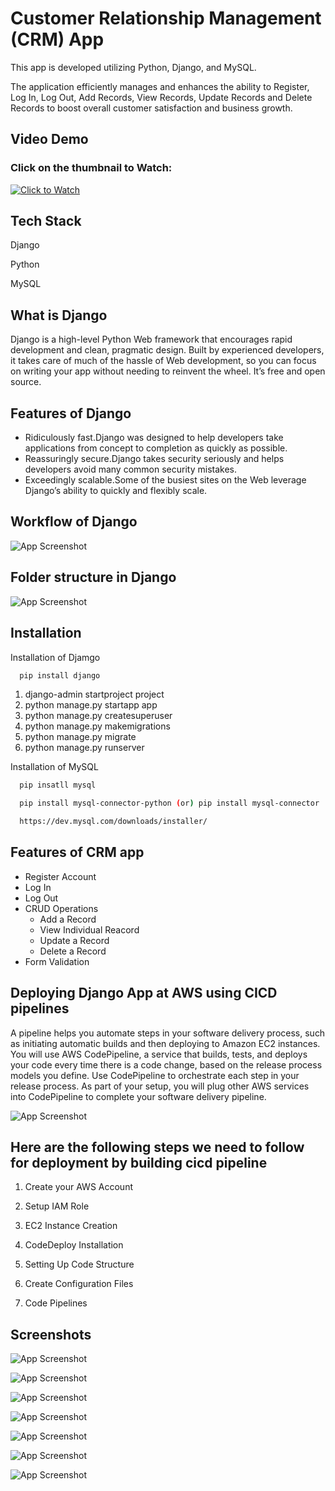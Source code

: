 # Customer Relationship Management (CRM) App

This app is developed utilizing Python, Django, and MySQL.
 
The application efficiently manages and enhances the ability to Register, Log In, Log Out, Add Records, View Records, Update Records and Delete Records to boost overall customer satisfaction and business growth.


## Video Demo

### Click on the thumbnail to Watch:

[![Click to Watch](https://drive.google.com/uc?id=1dAj0bIEVJqmGqOQUVpMlK-egBFu0f25b)](https://drive.google.com/file/d/1oNQQPsRrZbwpKH9zhzyrFxuIefFJpk-z/view?usp=sharing)


## Tech Stack

Django 

Python

MySQL

## What is Django

Django is a high-level Python Web framework that encourages rapid development and clean, pragmatic design. Built by experienced developers, it takes care of much of the hassle of Web development, so you can focus on writing your app without needing to reinvent the wheel. It’s free and open source.

## Features of Django

- Ridiculously fast.Django was designed to help developers take applications from concept to completion as quickly as possible.
- Reassuringly secure.Django takes security seriously and helps developers avoid many common security mistakes.
- Exceedingly scalable.Some of the busiest sites on the Web leverage Django’s ability to quickly and flexibly scale.

## Workflow of Django

![App Screenshot](https://drive.google.com/uc?id=1xb6IK-3RUWO6uHclYnSarMMgRxC-537T)

## Folder structure in Django

![App Screenshot](https://drive.google.com/uc?id=1ZPTkLvmd0kI_OuUpOzKtBMQg0gUp-v5F)

## Installation

Installation of Djamgo

```bash
  pip install django
```

1. django-admin startproject project  
2. python manage.py startapp app
3. python manage.py createsuperuser
4. python manage.py makemigrations
5. python manage.py migrate
6. python manage.py runserver

Installation of MySQL

```bash
  pip insatll mysql

  pip install mysql-connector-python (or) pip install mysql-connector 

  https://dev.mysql.com/downloads/installer/
```

## Features of CRM app

- Register Account
- Log In
- Log Out
- CRUD Operations
    - Add a Record
    - View Individual Reacord
    - Update a Record
    - Delete a Record
- Form Validation

## Deploying Django App at AWS using CICD pipelines

A pipeline helps you automate steps in your software delivery process, such as initiating automatic builds and then deploying to Amazon EC2 instances. You will use AWS CodePipeline, a service that builds, tests, and deploys your code every time there is a code change, based on the release process models you define. Use CodePipeline to orchestrate each step in your release process. As part of your setup, you will plug other AWS services into CodePipeline to complete your software delivery pipeline.

![App Screenshot](https://drive.google.com/uc?id=1htPbadsCNTqjWNaBJwieIOOVEc88uMRD)

## Here are the following steps we need to follow for deployment by building cicd pipeline

1. Create your AWS Account 

2. Setup IAM Role

3. EC2 Instance Creation

4. CodeDeploy Installation

5. Setting Up Code Structure

6. Create Configuration Files

7. Code Pipelines

## Screenshots

![App Screenshot](https://drive.google.com/uc?id=1dAj0bIEVJqmGqOQUVpMlK-egBFu0f25b)

![App Screenshot](https://drive.google.com/uc?id=1KWuqZWcoSuDRrQFrZJvjav781iL3gt4c)

![App Screenshot](https://drive.google.com/uc?id=1oQXCK8Ziloae_srdm1oDPbEq2SKKAV5i)

![App Screenshot](https://drive.google.com/uc?id=1ODZLTUqVYAxV0qiVSOH37dXaVEUZYQl3)

![App Screenshot](https://drive.google.com/uc?id=1bH9odEVH8QUpcuByl2BsLs0v_peMS0C7)

![App Screenshot](https://drive.google.com/uc?id=19ENZl0MrlZGOWnQcXmxu_p_YW7NNlX27)

![App Screenshot](https://drive.google.com/uc?id=1OuesWH8qFrBgI1eQNHRosheGl6M7BR_L)
